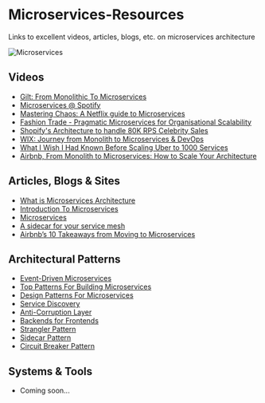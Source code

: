 # Microservices-Resources
Links to excellent videos, articles, blogs, etc. on microservices architecture 

![Microservices][logo]

## Videos
 - [Gilt: From Monolithic To Microservices](https://www.youtube.com/watch?v=oRIYtOsAlzk&feature=youtu.be&t=7)
 - [Microservices @ Spotify](https://www.youtube.com/watch?v=7LGPeBgNFuU&t=14s)
 - [Mastering Chaos: A Netflix guide to Microservices](https://www.youtube.com/watch?v=CZ3wIuvmHeM&t=5s)
 - [Fashion Trade - Pragmatic Microservices for Organisational Scalability](https://www.youtube.com/watch?v=Skm-vc6gOvs&t=5s)
 - [Shopify's Architecture to handle 80K RPS Celebrity Sales](https://www.youtube.com/watch?v=N8NWDHgWA28)
 - [WIX: Journey from Monolith to Microservices & DevOps](https://www.youtube.com/watch?v=jeMNaKIrsu8&t=12s)
 - [What I Wish I Had Known Before Scaling Uber to 1000 Services](https://www.youtube.com/watch?v=kb-m2fasdDY&t=13s)
 - [Airbnb, From Monolith to Microservices: How to Scale Your Architecture](https://www.youtube.com/watch?v=N1BWMW9NEQc)
 
## Articles, Blogs & Sites
 - [What is Microservices Architecture](https://smartbear.com/learn/api-design/what-are-microservices/)
 - [Introduction To Microservices](https://www.nginx.com/blog/introduction-to-microservices/)
 - [Microservices](http://microservices.io/)
 - [A sidecar for your service mesh](https://abhishek-tiwari.com/a-sidecar-for-your-service-mesh/)
 - [Airbnb’s 10 Takeaways from Moving to Microservices](https://thenewstack.io/airbnbs-10-takeaways-moving-microservices/)
 
## Architectural Patterns
 - [Event-Driven Microservices](http://shop.oreilly.com/product/0636920047551.do)
 - [Top Patterns For Building Microservices](https://www.sumologic.com/blog/devops/top-patterns-building-successful-microservices-architecture/)
 - [Design Patterns For Microservices](https://medium.com/microhq/micro-architecture-design-patterns-for-microservices-37f4b9049ad3)
 - [Service Discovery](https://www.nginx.com/blog/service-discovery-in-a-microservices-architecture/)
 - [Anti-Corruption Layer](https://docs.microsoft.com/en-gb/azure/architecture/patterns/anti-corruption-layer)
 - [Backends for Frontends](https://docs.microsoft.com/en-gb/azure/architecture/patterns/backends-for-frontends)
 - [Strangler Pattern](https://www.ibm.com/developerworks/cloud/library/cl-strangler-application-pattern-microservices-apps-trs/index.html)
 - [Sidecar Pattern](https://docs.microsoft.com/en-gb/azure/architecture/patterns/sidecar)
 - [Circuit Breaker Pattern](https://martinfowler.com/bliki/CircuitBreaker.html)

## Systems & Tools
 - Coming soon...
 
 [logo]: http://blogs.bmc.com/wp-content/uploads/2017/04/GettyImages-533208865.jpg
